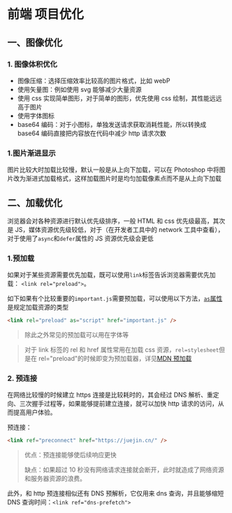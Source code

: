 # 前端 项目优化

## 一、图像优化

### 1. 图像体积优化

- 图像压缩：选择压缩效率比较高的图片格式，比如 webP
- 使用矢量图：例如使用 svg 能够减少大量资源
- 使用 css 实现简单图形，对于简单的图形，优先使用 css 绘制，其性能远远高于图片
- 使用字体图标
- base64 编码：对于小图标，单独发送请求获取消耗性能，所以转换成 base64 编码直接把内容放在代码中减少 http 请求次数

### 1.图片渐进显示

图片比较大时加载比较慢，默认一般是从上向下加载，可以在 Photoshop 中将图片改为渐进式加载格式，这样加载图片时是均匀加载像素点而不是从上向下加载

## 二、加载优化

浏览器会对各种资源进行默认优先级排序，一般 HTML 和 css 优先级最高，其次是 JS，媒体资源优先级较低，对于（在开发者工具中的 network 工具中查看），对于使用了`async`和`defer`属性的 JS 资源优先级会更低

### 1.预加载

如果对于某些资源需要优先加载，既可以使用`link`标签告诉浏览器需要优先加载：
`<link rel="preload">`。

如下如果有个比较重要的`important.js`需要预加载，可以使用以下方法，[`as`属性](https://developer.mozilla.org/zh-CN/docs/Web/HTML/Element/link#%E5%B1%9E%E6%80%A7)是规定加载资源的类型

```html
<link rel="preload" as="script" href="important.js" />
```

> 除此之外常见的预加载可以用在字体等

> 对于 link 标签的 rel 和 href 属性常用在加载 css 资源，`rel=stylesheet`但是在 rel="preload"的时候即变为预加载器，详见[MDN 预加载](https://developer.mozilla.org/zh-CN/docs/Web/HTML/Attributes/rel/preload)

### 2. 预连接

在网络比较慢的时候建立 https 连接是比较耗时的，其会经过 DNS 解析、重定向、三次握手过程等，如果能够提前建立连接，就可以加快 http 请求的访问，从而提高用户体验。

预连接：

```html
<link ref="preconnect" href="https://juejin.cn/" />
```

> 优点：预连接能够使后续响应更快
>
> 缺点：如果超过 10 秒没有网络请求连接就会断开，此时就造成了网络资源和服务器资源的浪费。

此外，和 http 预连接相似还有 DNS 预解析，它仅用来 dns 查询，并且能够缩短 DNS 查询时间：`<link ref="dns-prefetch">`
